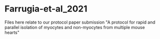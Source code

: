 # Farrugia-et-al_2021

Files here relate to our protocol paper submission "A protocol for rapid and parallel isolation of myocytes and non-myocytes from multiple mouse hearts"
